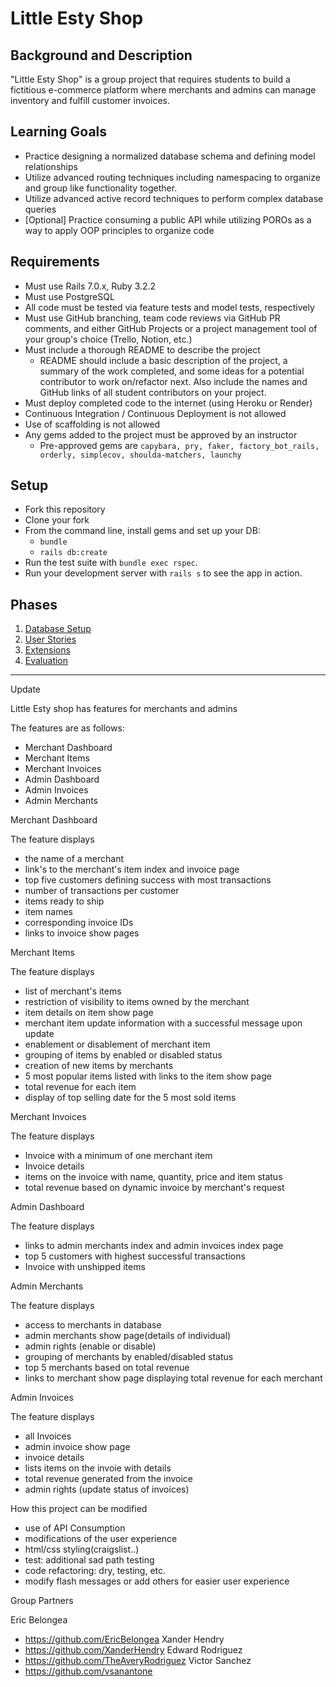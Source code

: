 # Little Esty Shop

## Background and Description

"Little Esty Shop" is a group project that requires students to build a fictitious e-commerce platform where merchants and admins can manage inventory and fulfill customer invoices.

## Learning Goals
- Practice designing a normalized database schema and defining model relationships
- Utilize advanced routing techniques including namespacing to organize and group like functionality together.
- Utilize advanced active record techniques to perform complex database queries
- [Optional] Practice consuming a public API while utilizing POROs as a way to apply OOP principles to organize code

## Requirements
- Must use Rails 7.0.x, Ruby 3.2.2
- Must use PostgreSQL
- All code must be tested via feature tests and model tests, respectively
- Must use GitHub branching, team code reviews via GitHub PR comments, and either GitHub Projects or a project management tool of your group's choice (Trello, Notion, etc.)
- Must include a thorough README to describe the project
   - README should include a basic description of the project, a summary of the work completed, and some ideas for a potential contributor to work on/refactor next. Also include the names and GitHub links of all student contributors on your project. 
- Must deploy completed code to the internet (using Heroku or Render)
- Continuous Integration / Continuous Deployment is not allowed
- Use of scaffolding is not allowed
- Any gems added to the project must be approved by an instructor
  - Pre-approved gems are `capybara, pry, faker, factory_bot_rails, orderly, simplecov, shoulda-matchers, launchy`

## Setup

* Fork this repository
* Clone your fork
* From the command line, install gems and set up your DB:
    * `bundle`
    * `rails db:create`
* Run the test suite with `bundle exec rspec`.
* Run your development server with `rails s` to see the app in action.

## Phases

1. [Database Setup](./doc/db_setup.md)
1. [User Stories](./doc/user_stories.md)
1. [Extensions](./doc/extensions.md)
1. [Evaluation](./doc/evaluation.md)

________________________________________________________________________________________

Update

Little Esty shop has features for merchants and admins

The features are as follows:

- Merchant Dashboard
- Merchant Items
- Merchant Invoices
- Admin Dashboard
- Admin Invoices
- Admin Merchants

Merchant Dashboard

The feature displays 
- the name of a merchant
- link's to the merchant's item index and invoice page
- top five customers defining success with most transactions
- number of transactions per customer
- items ready to ship
- item names
- corresponding invoice IDs
- links to invoice show pages

Merchant Items

The feature displays
- list of merchant's items
- restriction of visibility to items owned by the merchant
- item details on item show page
- merchant item update information with a successful message upon update
- enablement or disablement of merchant item
- grouping of items by enabled or disabled status
- creation of new items by merchants
- 5 most popular items listed  with links to the item show page
- total revenue for each item
- display of top selling date for the 5 most sold items

Merchant Invoices

The feature displays
- Invoice with a minimum of one merchant item
- Invoice details
- items on the invoice with name, quantity, price and item status
- total revenue based on dynamic invoice by merchant's request

Admin Dashboard

The feature displays
- links to admin merchants index and admin invoices index page
- top 5 customers with highest successful transactions
- Invoice with unshipped items

Admin Merchants

The feature displays
- access to merchants in database
- admin merchants show page(details of individual)
- admin rights (enable or disable)
- grouping of merchants by enabled/disabled status
- top 5 merchants based on total revenue
- links to merchant show page displaying total revenue for each merchant

Admin Invoices

The feature displays

- all Invoices
- admin invoice show page
- invoice details
- lists items on the invoie with details
- total revenue generated from the invoice
- admin rights (update status of invoices)

How this project can be modified

- use of API Consumption
- modifications of the user experience
- html/css styling(craigslist..)
- test: additional sad path testing
- code refactoring: dry, testing, etc.
- modify flash messages or add others for easier user experience


Group Partners

Eric Belongea
- https://github.com/EricBelongea 
Xander Hendry
- https://github.com/XanderHendry
Edward Rodriguez
- https://github.com/TheAveryRodriguez 
Victor Sanchez
- https://github.com/vsanantone

